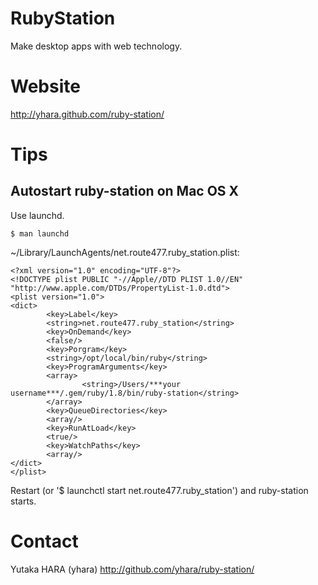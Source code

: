 RubyStation
===========

Make desktop apps with web technology.

Website
=======
http://yhara.github.com/ruby-station/

Tips
====

Autostart ruby-station on Mac OS X
----------------------------------

Use launchd.

    $ man launchd

~/Library/LaunchAgents/net.route477.ruby_station.plist:

    <?xml version="1.0" encoding="UTF-8"?>
    <!DOCTYPE plist PUBLIC "-//Apple//DTD PLIST 1.0//EN" "http://www.apple.com/DTDs/PropertyList-1.0.dtd">
    <plist version="1.0">
    <dict>
            <key>Label</key>
            <string>net.route477.ruby_station</string>
            <key>OnDemand</key>
            <false/>
            <key>Porgram</key>
            <string>/opt/local/bin/ruby</string>
            <key>ProgramArguments</key>
            <array>
                    <string>/Users/***your username***/.gem/ruby/1.8/bin/ruby-station</string>
            </array>
            <key>QueueDirectories</key>
            <array/>
            <key>RunAtLoad</key>
            <true/>
            <key>WatchPaths</key>
            <array/>
    </dict>
    </plist>

Restart (or '$ launchctl start net.route477.ruby_station') and ruby-station starts.

Contact
=======
Yutaka HARA (yhara)
http://github.com/yhara/ruby-station/
